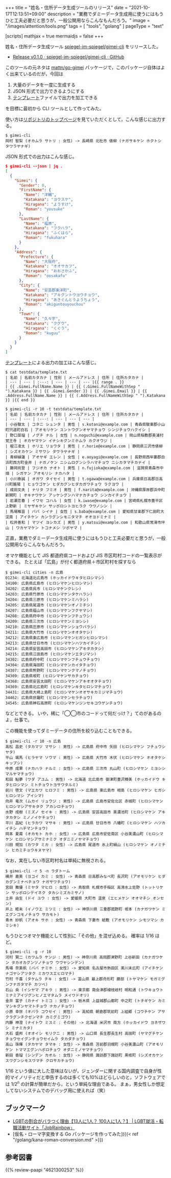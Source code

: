 +++
title = "姓名・住所データ生成ツールのリリース"
date =  "2021-10-17T12:13:51+09:00"
description = "業務でダミーデータ生成用に使うにはもうひと工夫必要だと思うが，一般公開用ならこんなもんだろう。"
image = "/images/attention/tools.png"
tags  = [ "tools", "golang" ]
pageType = "text"

[scripts]
  mathjax = true
  mermaidjs = false
+++

姓名・住所データ生成ツール [spiegel-im-spiegel/gimei-cli][gimei-cli] をリリースした。

- [Release v0.1.0 · spiegel-im-spiegel/gimei-cli · GitHub](https://github.com/spiegel-im-spiegel/gimei-cli/releases/tag/v0.1.0)

このツールの元ネタは [mattn/go-gimei](https://github.com/mattn/go-gimei) パッケージで，このパッケージ自体はよく出来ているのだが，今回は

1. 大量のデータを一度に生成する
1. JSON 形式で出力できるようにする
1. [テンプレート][text/template]ファイルで出力を加工できる

を目標に最初から CLI ツールとして作ってみた。

使い方は[リポジトリのトップページ][gimei-cli]を見ていただくとして，こんな感じに出力する。

```text
$ gimei-cli
岡村 智梨 (オカムラ サトリ : 女性) -> 長崎県 北杜市 俵柳 (ナガサキケン ホクトシ タワラヤナギ)
```

JSON 形式での出力はこんな感じ。

```json
$ gimei-cli --json | jq .
[
  {
    "Gimei": {
      "Gender": 0,
      "FirstName": {
        "Name": "洋輔",
        "Katakana": "ヨウスケ",
        "Hiragana": "ようすけ",
        "Roman": "yousuke"
      },
      "LastName": {
        "Name": "福原",
        "Katakana": "フクハラ",
        "Hiragana": "ふくはら",
        "Roman": "fukuhara"
      }
    },
    "Address": {
      "Prefecture": {
        "Name": "大阪府",
        "Katakana": "オオサカフ",
        "Hiragana": "おおさかふ",
        "Roman": "oosakafu"
      },
      "City": {
        "Name": "安芸郡東洋町",
        "Katakana": "アキグントウヨウチョウ",
        "Hiragana": "あきぐんとうようちょう",
        "Roman": "akiguntouyouchou"
      },
      "Town": {
        "Name": "久々宇",
        "Katakana": "クグウ",
        "Hiragana": "くぐう",
        "Roman": "kuguu"
      }
    }
  }
]
```

[テンプレート][text/template]による出力の加工はこんな感じ。

```text
$ cat testdata/template.txt 
| 名前 | 名前カタカナ | 性別 | メールアドレス | 住所 | 住所カタカナ |
| --- | --- | :---: | --- | --- | --- |{{ range . }}
| {{ .Gimei.FullName.Name }} | {{ (.Gimei.FullNameWithSep " ").Katakana }} | {{ .Gimei.Gender }} | {{ .Gimei.Email }} | {{ .Address.FullName.Name }} | {{ (.Address.FullNameWithSep " ").Katakana }} |{{ end }}

$ gimei-cli -r 10 -t testdata/template.txt
| 名前 | 名前カタカナ | 性別 | メールアドレス | 住所 | 住所カタカナ |
| --- | --- | :---: | --- | --- | --- |
| 小谷駿太 | コタニ シュンタ | 男性 | s.kotani@example.com | 青森県駿東郡小山町宍道町白石 | アオモリケン スントウグンオヤマチョウ シンジチョウハクイシ |
| 野口菜瑠 | ノグチ ナル | 女性 | n.noguchi@example.com | 岡山県稲敷郡美浦村覚王寺 | オカヤマケン イナシキグンミホムラ カクオウジ |
| 堀江凌太 | ホリエ リョウタ | 男性 | r.horie@example.com | 静岡県三沢市俵柳 | シズオカケン ミサワシ タワラヤナギ |
| 青柳縁蓮 | アオヤギ エレン | 女性 | e.aoyagi@example.com | 長野県西牟婁郡白浜町西方町金井 | ナガノケン ニシムログンシラハマチョウ ニシカタマチカナイ |
| 藤岡尚登 | フジオカ ナオト | 男性 | n.fujioka@example.com | 滋賀県青森市中畑 | シガケン アオモリシ ナカハタ |
| 小川泰誠 | オガワ タイセイ | 男性 | t.ogawa@example.com | 兵庫県日高郡日高川町酪陽 | ヒョウゴケン ヒダカグンヒダカガワチョウ ラクヨウ |
| 成田文夫 | ナリタ フミオ | 男性 | f.narita@example.com | 沖縄県厚岸郡浜中町新開町 | オキナワケン アッケシグンハマナカチョウ シンカイチョウ |
| 岩瀬恋春 | イワセ コハル | 女性 | k.iwase@example.com | 宮崎県札幌市豊平区上野新 | ミヤザキケン サッポロシトヨヒラク ウワノシン |
| 馬場椎苗 | ババ シイナ | 女性 | s.baba@example.com | 愛知県甘楽郡下仁田町大淀南 | アイチケン カンラグンシモニタマチ オオヨドミナミ |
| 松井善和 | マツイ ヨシカズ | 男性 | y.matsui@example.com | 和歌山県常滑市坪山 | ワカヤマケン トコナメシ ツボヤマ |
```

正直，業務でダミーデータ生成用に使うにはもうひと工夫必要だと思うが，一般公開用ならこんなもんだろう。

オマケ機能として JIS 都道府県コードおよび JIS 市区町村コードの一覧表示ができる。
たとえば「広島」が付く都道府県＋市区町村を探すなら

```text
$ gimei-cli cities -n 広島
01234: 北海道北広島市 (ホッカイドウキタヒロシマシ)
34100: 広島県広島市 (ヒロシマケンヒロシマシ)
34202: 広島県呉市 (ヒロシマケンクレシ)
34203: 広島県竹原市 (ヒロシマケンタケハラシ)
34204: 広島県三原市 (ヒロシマケンミハラシ)
34205: 広島県尾道市 (ヒロシマケンオノミチシ)
34207: 広島県福山市 (ヒロシマケンフクヤマシ)
34208: 広島県府中市 (ヒロシマケンフチュウシ)
34209: 広島県三次市 (ヒロシマケンミヨシシ)
34210: 広島県庄原市 (ヒロシマケンショウバラシ)
34211: 広島県大竹市 (ヒロシマケンオオタケシ)
34212: 広島県東広島市 (ヒロシマケンヒガシヒロシマシ)
34213: 広島県廿日市市 (ヒロシマケンハツカイチシ)
34214: 広島県安芸高田市 (ヒロシマケンアキタカタシ)
34215: 広島県江田島市 (ヒロシマケンエタジマシ)
34302: 広島県府中町 (ヒロシマケンフチュウチョウ)
34304: 広島県海田町 (ヒロシマケンカイタチョウ)
34307: 広島県熊野町 (ヒロシマケンクマノチョウ)
34309: 広島県坂町 (ヒロシマケンサカチョウ)
34368: 広島県安芸太田町 (ヒロシマケンアキオオタチョウ)
34369: 広島県北広島町 (ヒロシマケンキタヒロシマチョウ)
34431: 広島県大崎上島町 (ヒロシマケンオオサキカミジマチョウ)
34462: 広島県世羅町 (ヒロシマケンセラチョウ)
34545: 広島県神石高原町 (ヒロシマケンジンセキコウゲンチョウ)
```

などとできる。
いや，稀に「◯◯市のコードって何だっけ？」てのがあるのよ，仕事で。

この機能を使ってダミーデータの住所を絞り込むこともできる。

```text
$ gimei-cli -r 10 -n 広島
高松 昌史 (タカマツ マサシ : 男性) -> 広島県 府中市 矢田 (ヒロシマケン フチュウシ ヤタ)
平山 颯馬 (ヒラヤマ ソウマ : 男性) -> 広島県 大竹市 木伏 (ヒロシマケン オオタケシ キップシ)
中原 成果 (ナカハラ ナルミ : 女性) -> 広島県 三次市 丸山町 (ヒロシマケン ミヨシシ マルヤマチョウ)
和田 鮎夢 (ワダ アユム : 男性) -> 北海道 北広島市 御津町豊沢樽美 (ホッカイドウ キタヒロシマシ ミトチョウトヨサワタルミ)
前川 啓文 (マエカワ ヒロフミ : 男性) -> 広島県 東広島市 相島 (ヒロシマケン ヒガシヒロシマシ アイシマ)
向井 竜次 (ムカイ リュウジ : 男性) -> 広島県 広島市安佐北区 赤城町 (ヒロシマケン ヒロシマシアサキタク アカシロチョウ)
水野 成樹 (ミズノ セイキ : 男性) -> 広島県 安芸高田市 美濃池町 (ヒロシマケン アキタカタシ ミノノイケチョウ)
平川 昌紀 (ヒラカワ マサキ : 男性) -> 広島県 廿日市市 八幡町 (ヒロシマケン ハツカイチシ ハチマンチョウ)
岡本 夏甫 (オカモト カホ : 女性) -> 広島県 広島市安佐南区 小谷美濃山町 (ヒロシマケン ヒロシマシアサミナミク オダニミノヤマチョウ)
川田 規加 (カワタ ミカ : 女性) -> 広島県 尾道市 氷上町絹山 (ヒロシマケン オノミチシ ヒカミチョウキヌヤマ)
```

なお，実在しない市区町村名は単純に無視される。

```text
$ gimei-cli -r 5 -n ラダトーム
横井 嘉美 (ヨコイ カミ : 女性) -> 青森県 日高郡みなべ町 長沢町 (アオモリケン ヒダカグンミナベチョウ ナガサワチョウ)
宮田 舞優 (ミヤタ マヒロ : 女性) -> 鳥取県 札幌市手稲区 高清水上佐野 (トットリケン サッポロシテイネク タカシミズカミサノ)
土井 由生 (ドイ ユウ : 女性) -> 愛媛県 大町市 温泉 (エヒメケン オオマチシ オンセン)
井上 睦未 (イノウエ ミツミ : 女性) -> 神奈川県 三重郡菰野町 坂本 (カナガワケン ミエグンコモノチョウ サカモト)
青木 紗帆 (アオキ サホ : 女性) -> 青森県 下妻市 紙敷 (アオモリケン シモツマシ カミシキ)
```

もうひとつオマケ機能として性別に「その他」を混ぜ込める。
確率は $1/16$ ほど。

```text {hl_lines=[8]}
$ gimei-cli -g -r 10
河村 賢二 (カワムラ ケンジ : 男性) -> 神奈川県 高岡郡津野町 上谷新田 (カナガワケン タカオカグンツノチョウ ウワヤシンデン)
馬場 奈美帆 (ババ ナミホ : 女性) -> 愛知県 名古屋市熱田区 美川末広町 (アイチケン ナゴヤシアツタク ミカワスエヒロマチ)
竹村 千喜 (タケムラ チキ : 女性) -> 富山県 最上郡舟形町 勝部 (トヤマケン モガミグンフナガタマチ カツベ)
石山 央 (イシヤマ アキラ : 男性) -> 東京都 南会津郡檜枝岐村 明和通 (トウキョウト ミナミアイヅグンヒノエマタムラ メイワドオリ)
金井 富子 (カナイ トミコ : 女性) -> 栃木県 上益城郡山都町 中之町 (トチギケン カミマシキグンヤマトチョウ ナカノチョウ)
小原 幸世 (オバラ コウセイ : 男性) -> 高知県 朝倉郡筑前町 上組郷 (コウチケン アサクラグンチクゼンマチ カミグミゴウ)
内藤 神澄 (ナイトウ ミスミ : その他) -> 北海道 米沢市 南方 (ホッカイドウ ヨネザワシ ミナミカタ)
大石 盛邦 (オオイシ モリクニ : 男性) -> 山口県 長生郡長生村 高田町 (ヤマグチケン チョウセイグンチョウセイムラ タカダチョウ)
高山 珠暉 (タカヤマ タマキ : 女性) -> 青森県 苫前郡羽幌町 小谷美濃山町 (アオモリケン トママエグンハボロチョウ オダニミノヤマチョウ)
新田 香瑠 (シンデン カオル : 女性) -> 静岡県 諏訪郡下諏訪町 黒坂町 (シズオカケン スワグンシモスワマチ クロサカチョウ)
```

$1/16$ という値に大した意味はないが，ジェンダーに関する国内調査で自身が性的マイノリティだと申告するのは多くても10%ほどらしいのと，ソフトウェアでは $1/2^n$ の計算が簡単だから，という単純な理由である。
まぁ，男女性しか想定してないシステムでのデバッグ用に使えれば（笑）

## ブックマーク

- [LGBTの割合がバラつく理由【13人に1人？ 100人に1人？】 | LGBT就活・転職活動サイト「JobRainbow」](https://jobrainbow.jp/magazine/lgbt-percentage)
- [仮名・ローマ字変換する Go パッケージを作ってみた]({{< ref "/golang/kana-roman-conversion.md" >}})

[gimei-cli]: https://github.com/spiegel-im-spiegel/gimei-cli "spiegel-im-spiegel/gimei-cli: 姓名・住所データ生成ツール"
[text/template]: https://pkg.go.dev/text/template "template package - text/template - pkg.go.dev"
[Go]: https://go.dev/

## 参考図書

{{% review-paapi "4621300253" %}} <!-- プログラミング言語Go -->
